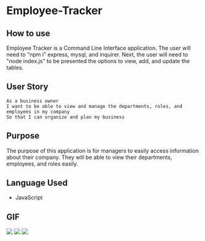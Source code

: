 # Employee-Tracker

## How to use
Employee Tracker is a Command Line Interface application. The user will need to "npm i" express, mysql, and inquirer. Next, the user will need to "node index.js" to be presented the options to view, add, and update the tables. 
## User Story

```
As a business owner
I want to be able to view and manage the departments, roles, and employees in my company
So that I can organize and plan my business
```

## Purpose
The purpose of this application is for managers to easily access information about their company. They will be able to view their departments, employees, and roles easily. 

## Language Used
- JavaScript

## GIF
![](view.gif)
![](add.gif)
![](update.gif)